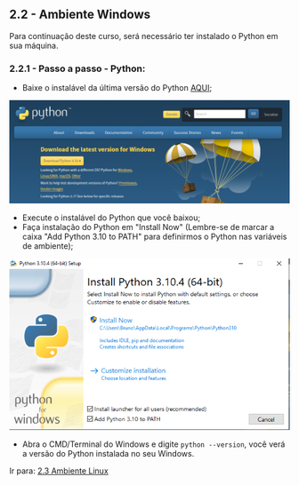 ## 2.2 - Ambiente Windows

Para continuação deste curso, será necessário ter instalado o Python em sua máquina.

### 2.2.1 - Passo a passo - Python:

* Baixe o instalável da última versão do Python <a href='https://www.python.org/downloads/'>AQUI</a>;

<p align="center">
  <img src="../images/python1.png" alt='Python'>
</p>

* Execute o instalável do Python que você baixou;
* Faça instalação do Python em "Install Now" (Lembre-se de marcar a caixa "Add Python 3.10 to PATH" para definirmos o
  Python nas
  variáveis de ambiente);

<p align="center">
  <img src="../images/python2.png" alt='Python Instalação'>
</p>

* Abra o CMD/Terminal do Windows e digite `python --version`, você verá a versão do Python instalada no seu Windows.

Ir para: [2.3 Ambiente Linux](3-Ambiente-linux.md)
